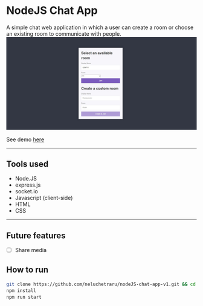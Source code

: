 # NodeJS Chat App
A simple chat web application in which a user can create a room or choose an existing room to communicate with people.
![Preview image](./public/img/preview.jpg)

See demo [here](https://chat-app-nodejs-c9c85f7a7081.herokuapp.com/)

---

## Tools used
- Node.JS
- express.js
- socket.io
- Javascript (client-side)
- HTML
- CSS

  
---
## Future features
- [ ] Share media


## How to run
```bash
git clone https://github.com/neluchetraru/nodeJS-chat-app-v1.git && cd nodeJS-chat-app-v1
npm install
npm run start
```
